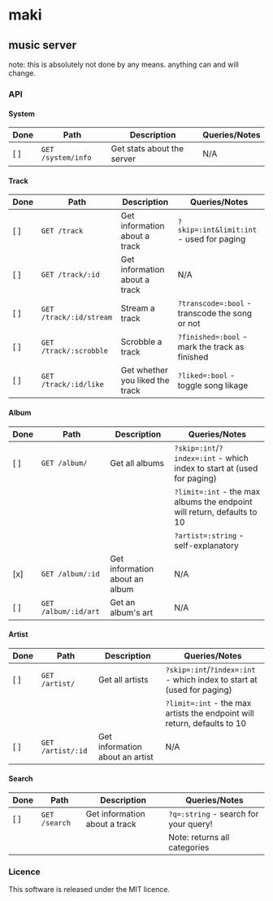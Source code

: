 # maki
## music server

note: this is absolutely not done by any means. anything can and will change.
### API
#### System
|Done|Path|Description|Queries/Notes
|-|-|-|-|
[ ]|`GET /system/info`|Get stats about the server|N/A|

#### Track
|Done|Path|Description|Queries/Notes
|-|-|-|-|
[ ]|`GET /track`|Get information about a track|`?skip=:int&limit:int` - used for paging|
[ ]|`GET /track/:id`|Get information about a track|N/A|
[ ]|`GET /track/:id/stream`|Stream a track|`?transcode=:bool` - transcode the song or not|
[ ]|`GET /track/:scrobble`|Scrobble a track|`?finished=:bool` - mark the track as finished|
[ ]|`GET /track/:id/like`|Get whether you liked the track|`?liked=:bool` - toggle song likage|

#### Album
|Done|Path|Description|Queries/Notes
|-|-|-|-|
[ ]|`GET /album/`|Get all albums|`?skip=:int`/`?index=:int` - which index to start at (used for paging)|
||||`?limit=:int` - the max albums the endpoint will return, defaults to 10
||||`?artist=:string` - self-explanatory
[x]|`GET /album/:id`|Get information about an album|N/A|
[ ]|`GET /album/:id/art`|Get an album's art|N/A|

#### Artist
|Done|Path|Description|Queries/Notes
|-|-|-|-|
[ ]|`GET /artist/`|Get all artists|`?skip=:int`/`?index=:int` - which index to start at (used for paging)|
||||`?limit=:int` - the max artists the endpoint will return, defaults to 10
[ ]|`GET /artist/:id`|Get information about an artist|N/A|

#### Search
|Done|Path|Description|Queries/Notes
|-|-|-|-|
[ ]|`GET /search`|Get information about a track|`?q=:string` - search for your query!|
||||Note: returns all categories

### Licence
This software is released under the MIT licence.
